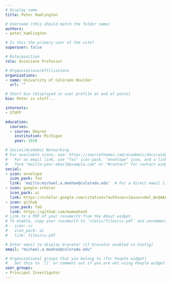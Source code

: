 ```yaml
---
# Display name
title: Peter Hamlington

# Username (this should match the folder name)
authors:
- peter_hamlington

# Is this the primary user of the site?
superuser: false

# Role/position
role: Associate Professor

# Organizations/Affiliations
organizations:
- name: University of Colorado Boulder
  url: ""

# Short bio (displayed in user profile at end of posts)
bio: Peter is stuff...

interests:
- STUFF

education:
  courses:
  - course: Degree
    institution: Michigan
    year: 1918

# Social/Academic Networking
# For available icons, see: https://sourcethemes.com/academic/docs/widgets/#icons
#   For an email link, use "fas" icon pack, "envelope" icon, and a link in the
#   form "mailto:your-email@example.com" or "#contact" for contact widget.
social:
- icon: envelope
  icon_pack: fas
  link: 'mailto:michael.a.meehan@colorado.edu'  # For a direct email link, use "mailto:mime5507@colorado.edu".
- icon: google-scholar
  icon_pack: ai
  link: https://scholar.google.com/citations?authuser=1&user=Owl_WsQAAAAJ
- icon: github
  icon_pack: fab
  link: https://github.com/mameehan5
# Link to a PDF of your resume/CV from the About widget.
# To enable, copy your resume/CV to `static/files/cv.pdf` and uncomment the lines below.  
# - icon: cv
#   icon_pack: ai
#   link: files/cv.pdf

# Enter email to display Gravatar (if Gravatar enabled in Config)
email: "michael.a.meehan@colorado.edu"

# Organizational groups that you belong to (for People widget)
#   Set this to `[]` or comment out if you are not using People widget.  
user_groups:
- Principal Investigator
---
```


